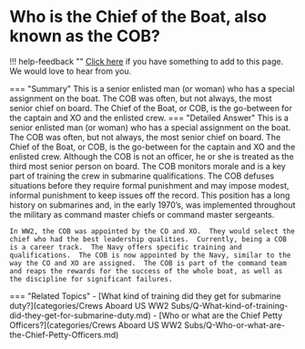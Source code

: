 # Who is the Chief of the Boat, also known as the COB?

!!! help-feedback ""
    [Click here](https://replace.md) if you have something to add to this page. We would love to hear from you.

=== "Summary"
    This is a senior enlisted man (or woman) who has a special assignment on the boat. The COB was often, but not always, the most senior chief on board. The Chief of the Boat, or COB, is the go-between for the captain and XO and the enlisted crew.
=== "Detailed Answer"
    This is a senior enlisted man (or woman) who has a special assignment on the boat.  The COB was often, but not always, the most senior chief on board.  The Chief of the Boat, or COB, is the go-between for the captain and XO and the enlisted crew.  Although the COB is not an officer, he or she is treated as the third most senior person on board.  The COB monitors morale and is a key part of training the crew in submarine qualifications.  The COB defuses situations before they require formal punishment and may impose modest, informal punishment to keep issues off the record.  This position has a long history on submarines and, in the early 1970’s, was implemented throughout the military as command master chiefs or command master sergeants.

    In WW2, the COB was appointed by the CO and XO.  They would select the chief who had the best leadership qualities.  Currently, being a COB is a career track.  The Navy offers specific training and qualifications.  The COB is now appointed by the Navy, similar to the way the CO and XO are assigned.  The COB is part of the command team and reaps the rewards for the success of the whole boat, as well as the discipline for significant failures.
=== "Related Topics"
    - [What kind of training did they get for submarine duty?](categories/Crews Aboard US WW2 Subs/Q-What-kind-of-training-did-they-get-for-submarine-duty.md)
    - [Who or what are the Chief Petty Officers?](categories/Crews Aboard US WW2 Subs/Q-Who-or-what-are-the-Chief-Petty-Officers.md)
